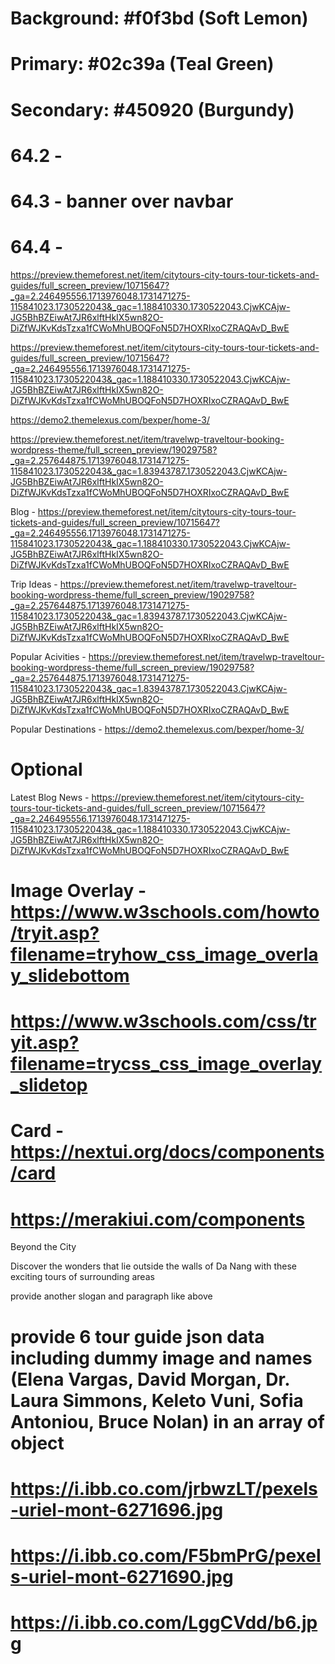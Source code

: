 
# Background: #f0f3bd (Soft Lemon) 
# Primary: #02c39a (Teal Green)
# Secondary: #450920 (Burgundy)



# 64.2 - 
# 64.3 - banner over navbar
# 64.4 -







https://preview.themeforest.net/item/citytours-city-tours-tour-tickets-and-guides/full_screen_preview/10715647?_ga=2.246495556.1713976048.1731471275-115841023.1730522043&_gac=1.188410330.1730522043.CjwKCAjw-JG5BhBZEiwAt7JR6xlftHkIX5wn82O-DiZfWJKvKdsTzxa1fCWoMhUBOQFoN5D7HOXRIxoCZRAQAvD_BwE

https://preview.themeforest.net/item/citytours-city-tours-tour-tickets-and-guides/full_screen_preview/10715647?_ga=2.246495556.1713976048.1731471275-115841023.1730522043&_gac=1.188410330.1730522043.CjwKCAjw-JG5BhBZEiwAt7JR6xlftHkIX5wn82O-DiZfWJKvKdsTzxa1fCWoMhUBOQFoN5D7HOXRIxoCZRAQAvD_BwE

https://demo2.themelexus.com/bexper/home-3/


https://preview.themeforest.net/item/travelwp-traveltour-booking-wordpress-theme/full_screen_preview/19029758?_ga=2.257644875.1713976048.1731471275-115841023.1730522043&_gac=1.83943787.1730522043.CjwKCAjw-JG5BhBZEiwAt7JR6xlftHkIX5wn82O-DiZfWJKvKdsTzxa1fCWoMhUBOQFoN5D7HOXRIxoCZRAQAvD_BwE



Blog - https://preview.themeforest.net/item/citytours-city-tours-tour-tickets-and-guides/full_screen_preview/10715647?_ga=2.246495556.1713976048.1731471275-115841023.1730522043&_gac=1.188410330.1730522043.CjwKCAjw-JG5BhBZEiwAt7JR6xlftHkIX5wn82O-DiZfWJKvKdsTzxa1fCWoMhUBOQFoN5D7HOXRIxoCZRAQAvD_BwE

Trip Ideas - https://preview.themeforest.net/item/travelwp-traveltour-booking-wordpress-theme/full_screen_preview/19029758?_ga=2.257644875.1713976048.1731471275-115841023.1730522043&_gac=1.83943787.1730522043.CjwKCAjw-JG5BhBZEiwAt7JR6xlftHkIX5wn82O-DiZfWJKvKdsTzxa1fCWoMhUBOQFoN5D7HOXRIxoCZRAQAvD_BwE

Popular Acivities - https://preview.themeforest.net/item/travelwp-traveltour-booking-wordpress-theme/full_screen_preview/19029758?_ga=2.257644875.1713976048.1731471275-115841023.1730522043&_gac=1.83943787.1730522043.CjwKCAjw-JG5BhBZEiwAt7JR6xlftHkIX5wn82O-DiZfWJKvKdsTzxa1fCWoMhUBOQFoN5D7HOXRIxoCZRAQAvD_BwE

Popular Destinations - https://demo2.themelexus.com/bexper/home-3/


# Optional
Latest Blog News - https://preview.themeforest.net/item/citytours-city-tours-tour-tickets-and-guides/full_screen_preview/10715647?_ga=2.246495556.1713976048.1731471275-115841023.1730522043&_gac=1.188410330.1730522043.CjwKCAjw-JG5BhBZEiwAt7JR6xlftHkIX5wn82O-DiZfWJKvKdsTzxa1fCWoMhUBOQFoN5D7HOXRIxoCZRAQAvD_BwE



# Image Overlay - https://www.w3schools.com/howto/tryit.asp?filename=tryhow_css_image_overlay_slidebottom
# https://www.w3schools.com/css/tryit.asp?filename=trycss_css_image_overlay_slidetop

# Card - https://nextui.org/docs/components/card
# https://merakiui.com/components



Beyond the City

Discover the wonders that lie outside the walls of Da Nang with these exciting tours of surrounding areas

provide another slogan and paragraph like above

# provide 6 tour guide json data including dummy image and names (Elena Vargas, David Morgan, Dr. Laura Simmons, Keleto Vuni, Sofia Antoniou, Bruce Nolan) in an array of object


# https://i.ibb.co.com/jrbwzLT/pexels-uriel-mont-6271696.jpg
# https://i.ibb.co.com/F5bmPrG/pexels-uriel-mont-6271690.jpg
# https://i.ibb.co.com/LggCVdd/b6.jpg